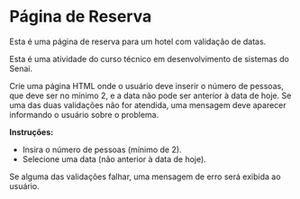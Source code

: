 # Página de Reserva

Esta é uma página de reserva para um hotel com validação de datas.

Esta é uma atividade do curso técnico em desenvolvimento de sistemas do Senai.

Crie uma página HTML onde o usuário deve inserir o número de pessoas, que deve ser no mínimo 2, e a data não pode ser anterior à data de hoje. Se uma das duas validações não for atendida, uma mensagem deve aparecer informando o usuário sobre o problema.

**Instruções:**

- Insira o número de pessoas (mínimo de 2).
- Selecione uma data (não anterior à data de hoje).

Se alguma das validações falhar, uma mensagem de erro será exibida ao usuário.